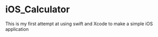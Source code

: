 # iOS_Calculator
This is my first attempt at using swift and Xcode to make a simple iOS application
